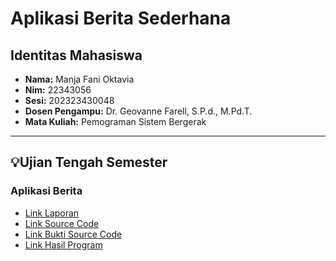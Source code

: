 # Aplikasi Berita Sederhana

## Identitas Mahasiswa
- **Nama:** Manja Fani Oktavia
- **Nim:** 22343056
- **Sesi:** 202323430048 
- **Dosen Pengampu:** Dr. Geovanne Farell, S.P.d., M.Pd.T.
- **Mata Kuliah:** Pemograman Sistem Bergerak

---

## 💡Ujian Tengah Semester

### Aplikasi Berita
- [Link Laporan](https://github.com/MANJA22343056/Perancangan-dan-Analisis-Algoritma/blob/main/Manja%20Fani%20Oktavia_202323430048/Manja%20Fani%20Oktavia_Optimal%20Binary%20Search%20Trees.pdf)
- [Link Source Code](https://github.com/MANJA22343056/Perancangan-dan-Analisis-Algoritma/blob/main/Manja%20Fani%20Oktavia_202323430048/Source%20Code_Optimal%20Binary%20Search%20Trees/Main.py)
- [Link Bukti Source Code](https://github.com/MANJA22343056/Perancangan-dan-Analisis-Algoritma/blob/main/Manja%20Fani%20Oktavia_202323430048/Source%20Code_Optimal%20Binary%20Search%20Trees.png)
- [Link Hasil Program](https://github.com/MANJA22343056/Perancangan-dan-Analisis-Algoritma/blob/main/Manja%20Fani%20Oktavia_202323430048/Hasil_Optimal%20Binary%20Search%20Trees.png)
